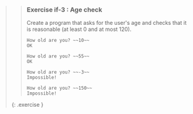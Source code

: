 >>### Exercise if-3 : Age check
>>
>>Create a program that asks for the user's age and checks that it is reasonable (at least 0 and at most 120).
>>
>>```output
>>How old are you? ~~10~~
>>OK
>>```
>>
>>```output
>>How old are you? ~~55~~
>>OK
>>```
>>
>>```output
>>How old are you? ~~-3~~
>>Impossible!
>>```
>>
>>```output
>>How old are you? ~~150~~
>>Impossible!
>>```
>{: .exercise }